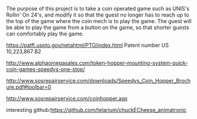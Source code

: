The purpose of this project is to take a coin operated game such as UNIS's Rollin' On 24's, and modify it so that the guest no longer has to reach up to the top of the game where the coin mech is to play the game. The guest will be able to play the game from a button on the game, so that shorter guests can comfortably play the game.





https://patft.uspto.gov/netahtml/PTO/index.html Patent number US 10,223,867 B2

http://www.alphaomegasales.com/token-hopper-mounting-system-quick-coin-games-speedys-one-stop/

http://www.sosrepairservice.com/downloads/Speedys_Coin_Hopper_Brochure.pdf#toolbar=0

http://www.sosrepairservice.com/coinhopper.asp

interesting github:https://github.com/telarium/chuckECheese_animatronic
